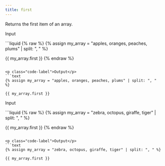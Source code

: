 ```yaml
---
title: first
---
```


Returns the first item of an array.

<p class="code-label">Input</p>
```liquid
{% raw %}
{% assign my_array = "apples, oranges, peaches, plums" | split: ", " %}

{{ my_array.first }}
{% endraw %}
```

<p class="code-label">Output</p>
```text
{% assign my_array = "apples, oranges, peaches, plums" | split: ", " %}

{{ my_array.first }}
```

<p class="code-label">Input</p>
```liquid
{% raw %}
{% assign my_array = "zebra, octopus, giraffe, tiger" | split: ", " %}

{{ my_array.first }}
{% endraw %}
```

<p class="code-label">Output</p>
```text
{% assign my_array = "zebra, octopus, giraffe, tiger" | split: ", " %}

{{ my_array.first }}
```
